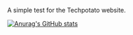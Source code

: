 A simple test for the Techpotato website.

[![Anurag's GitHub stats](https://github-readme-stats.vercel.app/api?username=Techpotato1&show_icons=true&theme=github_dark)](https://github.com/anuraghazra/github-readme-stats)
